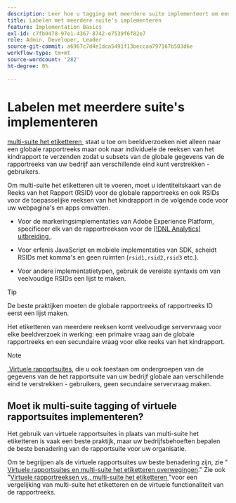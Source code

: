 ```yaml
---
description: Leer hoe u tagging met meerdere suite implementeert om een verzoek om een image naar meerdere rapportsuite te verzenden.
title: Labelen met meerdere suite's implementeren
feature: Implementation Basics
exl-id: c7fb0478-97e1-4367-8742-e7539f6f82e7
role: Admin, Developer, Leader
source-git-commit: a6967c7d4e1dca5491f13beccaa797167b503d6e
workflow-type: tm+mt
source-wordcount: '282'
ht-degree: 0%

---
```


# Labelen met meerdere suite&#39;s implementeren

[&#x200B; multi-suite het etiketteren &#x200B;](/help/admin/tools/manage-rs/rollup-report-suite.md) staat u toe om beeldverzoeken niet alleen naar een globale rapportreeks maar ook naar individuele de reeksen van het kindrapport te verzenden zodat u subsets van de globale gegevens van de rapportreeks van uw bedrijf aan verschillende eind kunt verstrekken - gebruikers.

Om multi-suite het etiketteren uit te voeren, moet u identiteitskaart van de Reeks van het Rapport (RSID) voor de globale rapportreeks en ook RSIDs voor de toepasselijke reeksen van het kindrapport in de volgende code voor uw webpagina&#39;s en apps omvatten.

* Voor de markeringsimplementaties van Adobe Experience Platform, specificeer elk van de rapportreeksen voor de [[!DNL Analytics]  uitbreiding &#x200B;](https://experienceleague.adobe.com/docs/experience-platform/tags/extensions/adobe/analytics/overview.html?lang=nl-NL).

* Voor erfenis JavaScript en mobiele implementaties van SDK, scheidt RSIDs met komma&#39;s en geen ruimten (`rsid1,rsid2,rsid3` etc.).

* Voor andere implementatietypen, gebruik de vereiste syntaxis om van veelvoudige RSIDs een lijst te maken.

>[!TIP]
>
> De beste praktijken moeten de globale rapportreeks of rapportreeks ID eerst een lijst maken.

Het etiketteren van meerdere reeksen komt veelvoudige servervraag voor elke beeldverzoek in werking: een primaire vraag aan de globale rapportreeks en een secundaire vraag voor elke reeks van het kindrapport.

>[!NOTE]
>
> [&#x200B; Virtuele rapportsuites &#x200B;](/help/components/vrs/vrs-about.md), die u ook toestaan om ondergroepen van de gegevens van de het rapportsuite van uw bedrijf globale aan verschillende eind te verstrekken - gebruikers, geen secundaire servervraag maken.

## Moet ik multi-suite tagging of virtuele rapportsuites implementeren?

Het gebruik van virtuele rapportsuites in plaats van multi-suite het etiketteren is vaak een beste praktijk, maar uw bedrijfsbehoeften bepalen de beste benadering van de rapportsuite voor uw organisatie.

Om te begrijpen als de virtuele rapportsuites uw beste benadering zijn, zie &quot;[&#x200B; Virtuele rapportsuites en multi-suite het etiketteren overwegingen &#x200B;](/help/components/vrs/vrs-considerations.md).&quot; Zie ook &quot;[&#x200B; Virtuele rapportreeksen vs., multi-suite het etiketteren &#x200B;](/help/components/vrs/vrs-about.md#section_317E4D21CCD74BC38166D2F57D214F78)&quot;voor een vergelijking van multi-suite het etiketteren en de virtuele functionaliteit van de rapportreeks.
